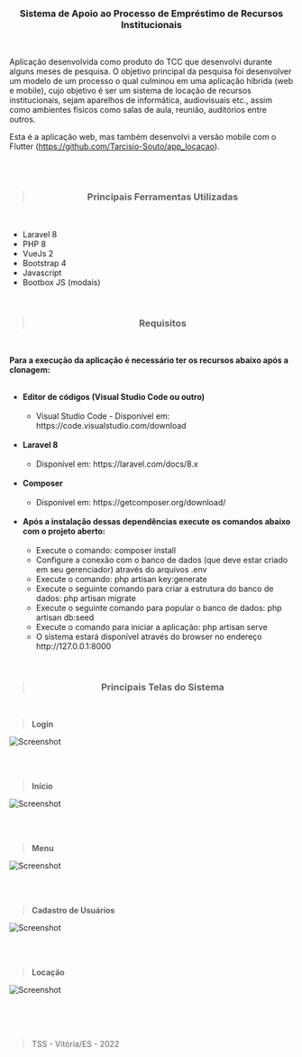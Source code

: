 <h3 align="center">Sistema de Apoio ao Processo de Empréstimo de Recursos Institucionais</h3>
<br>

<p>
Aplicação desenvolvida como produto do TCC que desenvolvi durante alguns meses de pesquisa. O objetivo principal da pesquisa foi desenvolver um modelo de um processo o qual culminou em uma aplicação híbrida (web e mobile), cujo objetivo é ser um sistema de locação de recursos institucionais, sejam aparelhos de informática, audiovisuais etc., assim como ambientes físicos como salas de aula, reunião, auditórios entre outros.

Esta é a aplicação web, mas também desenvolvi a versão mobile com o Flutter (https://github.com/Tarcisio-Souto/app_locacao).

<p>

<br><br>

><h3 align="center">Principais Ferramentas Utilizadas</h3>
<br>

<ul>
    <li>Laravel 8</li>
    <li>PHP 8</li>
    <li>VueJs 2</li>
    <li>Bootstrap 4</li>
    <li>Javascript</li>
    <li>Bootbox JS (modais)</li>
</ul>
<br>

><h3 align="center">Requisitos</h3>
<br>

<p>
<b>Para a execução da aplicação é necessário ter os recursos abaixo após a clonagem:</b>
<br><br>
<ul>
    <li>
        <b>Editor de códigos (Visual Studio Code ou outro)</b>
        <ul><br>
            <li>Visual Studio Code - Disponível em: https://code.visualstudio.com/download</li>
        </ul>  
    </li>
    <br>
    <li>
        <b>Laravel 8</b>
        <ul><br>
            <li>Disponível em: https://laravel.com/docs/8.x</li>
        </ul>  
    </li>
    <br>
    <li>
        <b>Composer</b>
        <ul><br>
            <li>Disponível em: https://getcomposer.org/download/</li>
        </ul>  
    </li>
    <br>
    <li>
        <b>Após a instalação dessas dependências execute os comandos abaixo com o projeto aberto:</b>
        <ul><br>
            <li>Execute o comando: composer install</li>
            <li>Configure a conexão com o banco de dados (que deve estar criado em seu gerenciador) através do arquivos .env</li>
            <li>Execute o comando: php artisan key:generate</li>
            <li>Execute o seguinte comando para criar a estrutura do banco de dados: php artisan migrate</li>
            <li>Execute o seguinte comando para popular o banco de dados: php artisan db:seed</li>
            <li>Execute o comando para iniciar a aplicação: php artisan serve</li>
            <li>O sistema estará disponível através do browser no endereço http://127.0.0.1:8000</li>
        </ul> 
    </li>
</ul>

<p><br>

><h3 align="center">Principais Telas do Sistema</h3>
<br>

><b>Login</b><br>

![Screenshot](https://github.com/Tarcisio-Souto/api_register_home_appliances/blob/main/capturas/01_-_Login.PNG)

<br><br>

><b>Início</b><br>

![Screenshot](https://github.com/Tarcisio-Souto/api_register_home_appliances/blob/main/capturas/02_-_Início.PNG)

<br><br>

><b>Menu</b><br>

![Screenshot](https://github.com/Tarcisio-Souto/api_register_home_appliances/blob/main/capturas/03_-_Menu.PNG)

<br><br>

><b>Cadastro de Usuários</b><br>

![Screenshot](https://github.com/Tarcisio-Souto/api_register_home_appliances/blob/main/capturas/04_-_Cadastro-Usuário.PNG)

<br><br>

><b>Locação</b><br>

![Screenshot](https://github.com/Tarcisio-Souto/api_register_home_appliances/blob/main/capturas/05_-_Locação.PNG)


<br><br><br>

><p>TSS - Vitória/ES - 2022</p>
